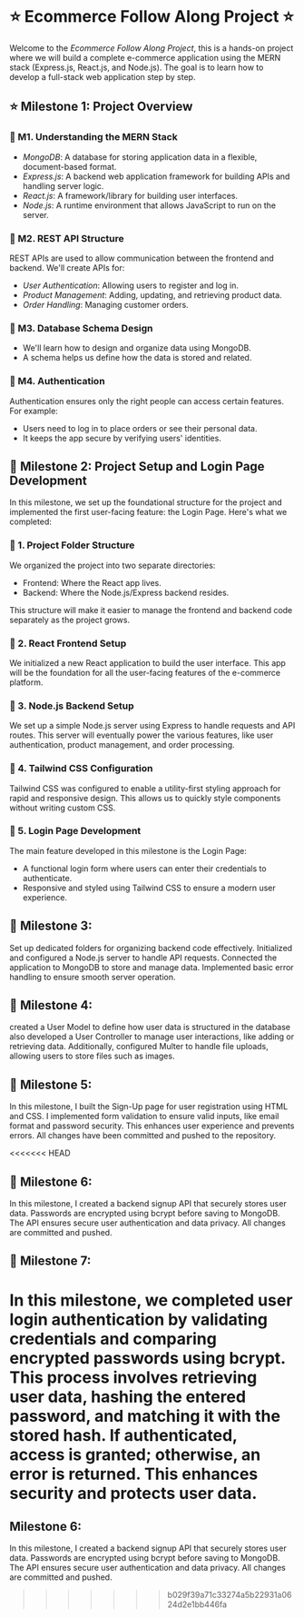 # ⭐ Ecommerce Follow Along Project ⭐

Welcome to the *Ecommerce Follow Along Project*, this is a hands-on project where we will build a complete e-commerce application using the MERN stack (Express.js, React.js, and Node.js). The goal is to learn how to develop a full-stack web application step by step.

## ⭐ Milestone 1: Project Overview

### 🌟 M1. Understanding the MERN Stack
- *MongoDB*: A database for storing application data in a flexible, document-based format.
- *Express.js*: A backend web application framework for building APIs and handling server logic.
- *React.js*: A framework/library for building user interfaces.
- *Node.js*: A runtime environment that allows JavaScript to run on the server.

### 🌟 M2. REST API Structure
REST APIs are used to allow communication between the frontend and backend. We'll create APIs for:
- *User Authentication*: Allowing users to register and log in.
- *Product Management*: Adding, updating, and retrieving product data.
- *Order Handling*: Managing customer orders.

### 🌟 M3. Database Schema Design
- We'll learn how to design and organize data using MongoDB.
- A schema helps us define how the data is stored and related.

### 🌟 M4. Authentication
Authentication ensures only the right people can access certain features. For example:
- Users need to log in to place orders or see their personal data.
- It keeps the app secure by verifying users' identities.

## 🌟 Milestone 2: Project Setup and Login Page Development

In this milestone, we set up the foundational structure for the project and implemented the first user-facing feature: the Login Page. Here's what we completed:

### 🌟 1. Project Folder Structure
We organized the project into two separate directories:
- Frontend: Where the React app lives.
- Backend: Where the Node.js/Express backend resides.

This structure will make it easier to manage the frontend and backend code separately as the project grows.

### 🌟 2. React Frontend Setup
We initialized a new React application to build the user interface. This app will be the foundation for all the user-facing features of the e-commerce platform.

### 🌟 3. Node.js Backend Setup
We set up a simple Node.js server using Express to handle requests and API routes. This server will eventually power the various features, like user authentication, product management, and order processing.

### 🌟 4. Tailwind CSS Configuration
Tailwind CSS was configured to enable a utility-first styling approach for rapid and responsive design. This allows us to quickly style components without writing custom CSS.

### 🌟 5. Login Page Development
The main feature developed in this milestone is the Login Page:
- A functional login form where users can enter their credentials to authenticate.
- Responsive and styled using Tailwind CSS to ensure a modern user experience.

## 🌟 Milestone 3:

Set up dedicated folders for organizing backend code effectively. Initialized and configured a Node.js server to handle API requests. Connected the application to MongoDB to store and manage data. Implemented basic error handling to ensure smooth server operation.

## 🌟  Milestone 4:

created a User Model to define how user data is structured in the database also developed a User Controller to manage user interactions, like adding or retrieving data. Additionally, configured Multer to handle file uploads, allowing users to store files such as images.

## 🌟  Milestone 5: 
In this milestone, I built the Sign-Up page for user registration using HTML and CSS. I implemented form validation to ensure valid inputs, like email format and password security. This enhances user experience and prevents errors. All changes have been committed and pushed to the repository.  

<<<<<<< HEAD
## 🌟  Milestone 6:
In this milestone, I created a backend signup API that securely stores user data. Passwords are encrypted using bcrypt before saving to MongoDB. The API ensures secure user authentication and data privacy. All changes are committed and pushed.
## 🌟  Milestone 7:
In this milestone, we completed user login authentication by validating credentials and comparing encrypted passwords using bcrypt. This process involves retrieving user data, hashing the entered password, and matching it with the stored hash. If authenticated, access is granted; otherwise, an error is returned. This enhances security and protects user data.
=======
## Milestone 6:
In this milestone, I created a backend signup API that securely stores user data. Passwords are encrypted using bcrypt before saving to MongoDB. The API ensures secure user authentication and data privacy. All changes are committed and pushed.

>>>>>>> b029f39a71c33274a5b22931a0624d2e1bb446fa
